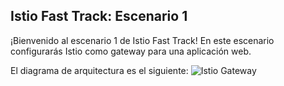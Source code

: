 ## Istio Fast Track: Escenario 1
¡Bienvenido al escenario 1 de Istio Fast Track!
En este escenario configurarás Istio como gateway para una aplicación web.

El diagrama de arquitectura es el siguiente:
![Istio Gateway]([istio-gateway.png?raw=true](https://github.com/Ivan-Ferreira-GH/killercoda/raw/main/istio-fast-track/scenario1/istio-gateway.png?raw=true) "Istio Gateway")

